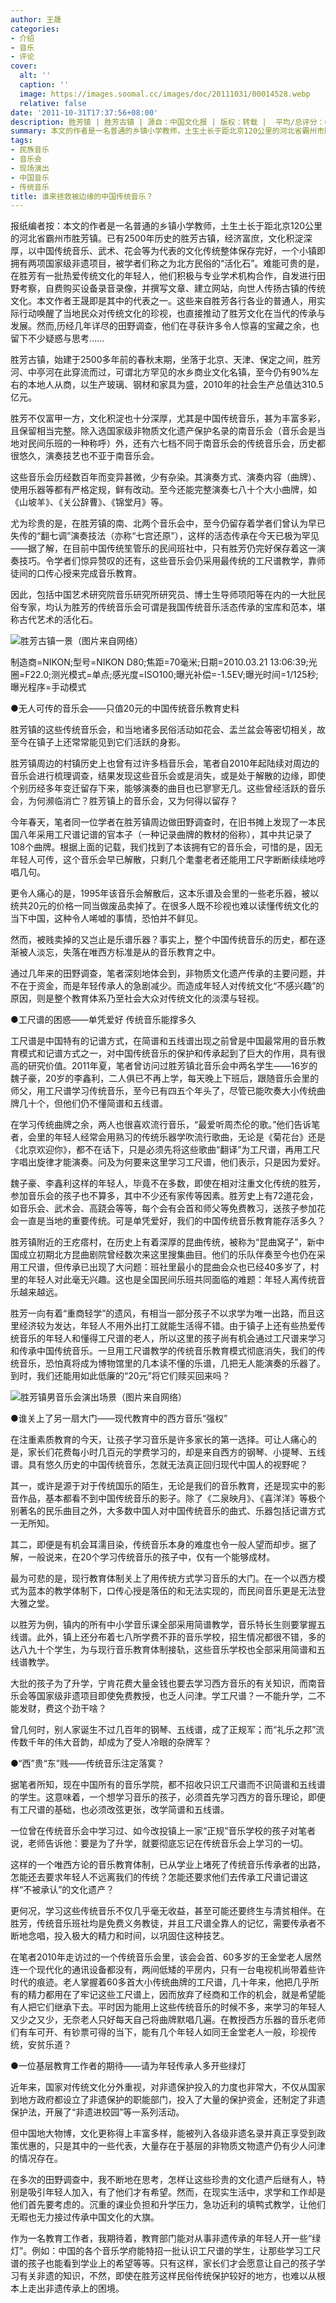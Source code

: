 ```yaml
---
author: 王晟
categories:
- 介绍
- 音乐
- 评论
cover:
  alt: ''
  caption: ''
  image: https://images.soomal.cc/images/doc/20111031/00014528.webp
  relative: false
date: '2011-10-31T17:37:56+08:00'
description: 胜芳镇 | 胜芳古镇 | 源自：中国文化报 | 版权：转载 |  平均/总评分：09.25/37
summary: 本文的作者是一名普通的乡镇小学教师，土生土长于距北京120公里的河北省霸州市胜芳镇。已有2500年历史的胜芳古镇，经济富庶，文化积淀深厚，以中国传统音乐、武术、花会等为代表的文化传统整体保存完好，一个小镇即拥有两项国家级非遗项目，被学者们称之为北方民俗的“活化石”。难能可贵的是，在胜芳有一批热爱传统文化的年轻人……
tags:
- 民族音乐
- 音乐会
- 现场演出
- 中国音乐
- 传统音乐
title: 谁来拯救被边缘的中国传统音乐？
---
```


报纸编者按：本文的作者是一名普通的乡镇小学教师，土生土长于距北京120公里的河北省霸州市胜芳镇。已有2500年历史的胜芳古镇，经济富庶，文化积淀深厚，以中国传统音乐、武术、花会等为代表的文化传统整体保存完好，一个小镇即拥有两项国家级非遗项目，被学者们称之为北方民俗的“活化石”。难能可贵的是，在胜芳有一批热爱传统文化的年轻人，他们积极与专业学术机构合作，自发进行田野考察，自费购买设备录音录像，并撰写文章、建立网站，向世人传扬古镇的传统文化。本文作者王晟即是其中的代表之一。这些来自胜芳各行各业的普通人，用实际行动唤醒了当地民众对传统文化的珍视，也直接推动了胜芳文化在当代的传承与发展。然而,历经几年详尽的田野调查，他们在寻获许多令人惊喜的宝藏之余，也留下不少疑惑与思考……



胜芳古镇，始建于2500多年前的春秋末期，坐落于北京、天津、保定之间，胜芳河、中亭河在此穿流而过，可谓北方罕见的水乡商业文化名镇，至今仍有90%左右的本地人从商，以生产玻璃、钢材和家具为盛，2010年的社会生产总值达310.5亿元。

胜芳不仅富甲一方，文化积淀也十分深厚，尤其是中国传统音乐，甚为丰富多彩，且保留相当完整。除入选国家级非物质文化遗产保护名录的南音乐会（音乐会是当地对民间乐班的一种称呼）外，还有六七档不同于南音乐会的传统音乐会，历史都很悠久，演奏技艺也不亚于南音乐会。

这些音乐会历经数百年而变异甚微，少有杂染。其演奏方式、演奏内容（曲牌）、使用乐器等都有严格定规，鲜有改动。至今还能完整演奏七八十个大小曲牌，如《山坡羊》、《关公辞曹》、《锦堂月》等。

尤为珍贵的是，在胜芳镇的南、北两个音乐会中，至今仍留存着学者们曾认为早已失传的“翻七调”演奏技法（亦称“七宫还原”），这样的活态传承在今天已极为罕见――据了解，在目前中国传统笙管乐的民间班社中，只有胜芳仍完好保存着这一演奏技巧。令学者们惊异赞叹的还有，这些音乐会仍采用最传统的工尺谱教学，靠师徒间的口传心授来完成音乐教育。

因此，包括中国艺术研究院音乐研究所研究员、博士生导师项阳等在内的一大批民俗专家，均认为胜芳的传统音乐会可谓是我国传统音乐活态传承的宝库和范本，堪称古代艺术的活化石。

![胜芳古镇一景（图片来自网络）](https://images.soomal.cc/images/doc/20111031/00014527.webp)

制造商=NIKON;型号=NIKON D80;焦距=70毫米;日期=2010.03.21 13:06:39;光圈=F22.0;测光模式=单点;感光度=ISO100;曝光补偿=-1.5EV;曝光时间=1/125秒;曝光程序=手动模式



●无人可传的音乐会――只值20元的中国传统音乐教育史料

胜芳镇的这些传统音乐会，和当地诸多民俗活动如花会、盂兰盆会等密切相关，故至今在镇子上还常常能见到它们活跃的身影。

胜芳镇周边的村镇历史上也曾有过许多档音乐会，笔者自2010年起陆续对周边的音乐会进行梳理调查，结果发现这些音乐会或是消失，或是处于解散的边缘，即使个别历经多年变迁留存下来，能够演奏的曲目也已寥寥无几。这些曾经活跃的音乐会，为何濒临消亡？胜芳镇上的音乐会，又为何得以留存？

今年春天，笔者同一位学者在胜芳镇周边做田野调查时，在旧书摊上发现了一本民国八年采用工尺谱记谱的官本子（一种记录曲牌的教材的俗称），其中共记录了108个曲牌。根据上面的记载，我们找到了本该拥有它的音乐会，可惜的是，因无年轻人可传，这个音乐会早已解散，只剩几个耄耋老者还能用工尺字断断续续地哼唱几句。

更令人痛心的是，1995年该音乐会解散后，这本乐谱及会里的一些老乐器，被以统共20元的价格一同当做废品卖掉了。在很多人既不珍视也难以读懂传统文化的当下中国，这种令人唏嘘的事情，恐怕并不鲜见。

然而，被贱卖掉的又岂止是乐谱乐器？事实上，整个中国传统音乐的历史，都在逐渐被人淡忘，失落在唯西方标准是从的音乐教育之中。

通过几年来的田野调查，笔者深刻地体会到，非物质文化遗产传承的主要问题，并不在于资金，而是年轻传承人的急剧减少。而造成年轻人对传统文化“不感兴趣”的原因，则是整个教育体系乃至社会大众对传统文化的淡漠与轻视。

●工尺谱的困惑――单凭爱好 传统音乐能撑多久

工尺谱是中国特有的记谱方式，在简谱和五线谱出现之前曾是中国最常用的音乐教育模式和记谱方式之一，对中国传统音乐的保护和传承起到了巨大的作用，具有很高的研究价值。2011年夏，笔者曾访问过胜芳镇北音乐会中两名学生――16岁的魏子豪，20岁的李鑫利，二人俱已不再上学，每天晚上下班后，跟随音乐会里的师父，用工尺谱学习传统音乐，至今已有四五个年头了，尽管已能吹奏大小传统曲牌几十个，但他们仍不懂简谱和五线谱。

在学习传统曲牌之余，两人也很喜欢流行音乐，“最爱听周杰伦的歌。”他们告诉笔者，会里的年轻人经常会用熟习的传统乐器学吹流行歌曲，无论是《菊花台》还是《北京欢迎你》，都不在话下，只是必须先将这些歌曲“翻译”为工尺谱，再用工尺字唱出旋律才能演奏。问及为何要来这里学习工尺谱，他们表示，只是因为爱好。

魏子豪、李鑫利这样的年轻人，毕竟不在多数，即使在相对注重文化传统的胜芳，参加音乐会的孩子也不算多，其中不少还有家传等因素。胜芳史上有72道花会，如音乐会、武术会、高跷会等等，每个会有会首和师父等免费教习，送孩子参加花会一直是当地的重要传统。可是单凭爱好，我们的中国传统音乐教育能存活多久？

胜芳镇附近的王疙瘩村，在历史上有着深厚的昆曲传统，被称为“昆曲窝子”，新中国成立初期北方昆曲剧院曾经数次来这里搜集曲目。他们的乐队伴奏至今也仍在采用工尺谱，但传承已出现了大问题：班社里最小的昆曲会众也已经40多岁了，村里的年轻人对此毫无兴趣。这也是全国民间乐班共同面临的难题：年轻人离传统音乐越来越远。

胜芳一向有着“重商轻学”的遗风，有相当一部分孩子不以求学为唯一出路，而且这里经济较为发达，年轻人不用外出打工就能生活得不错。由于镇子上还有些热爱传统音乐的年轻人和懂得工尺谱的老人，所以这里的孩子尚有机会通过工尺谱来学习和传承中国传统音乐。一旦用工尺谱教学的传统音乐教育模式彻底消失，我们的传统音乐，恐怕真将成为博物馆里的几本读不懂的乐谱，几把无人能演奏的乐器了。到时，我们还能用如此低廉的“20元”将它们赎买回来吗？

![胜芳镇男音乐会演出场景（图片来自网络）](https://images.soomal.cc/images/doc/20111031/00014528.webp)





●谁关上了另一扇大门――现代教育中的西方音乐“强权”

在注重素质教育的今天，让孩子学习音乐是许多家长的第一选择。可让人痛心的是，家长们花费每小时几百元的学费学习的，却是来自西方的钢琴、小提琴、五线谱。具有悠久历史的中国传统音乐，怎就无法真正回归现代中国人的视野呢？

其一，或许是源于对于传统国乐的陌生，无论是我们的音乐教育，还是现实中的影音作品，基本都看不到中国传统音乐的影子。除了《二泉映月》、《喜洋洋》等极个别著名的民乐曲目之外，大多数中国人对中国传统音乐的曲式、乐器包括记谱方式一无所知。

其二，即便是有机会耳濡目染，传统音乐本身的难度也令一般人望而却步。据了解，一般说来，在20个学习传统音乐的孩子中，仅有一个能够成材。

最为可悲的是，现行教育体制关上了用传统方式学习音乐的大门。在一个以西方模式为蓝本的教学体制下，口传心授是落伍的和无法实现的，而民间音乐更是无法登大雅之堂。

以胜芳为例，镇内的所有中小学音乐课全部采用简谱教学，音乐特长生则要掌握五线谱。此外，镇上还分布着七八所学费不菲的音乐学校，招生情况都很不错，多的达八九十个学生，为与现行音乐教育体制接轨，这些音乐学校也全部采用简谱和五线谱教学。

大批的孩子为了升学，宁肯花费大量金钱也要去学习西方音乐的有关知识，而南音乐会等国家级非遗项目即使免费教授，也乏人问津。学工尺谱？一不能升学，二不能发财，费这个劲干啥？

曾几何时，别人家诞生不过几百年的钢琴、五线谱，成了正规军；而“礼乐之邦”流传数千年的伟大音韵，却成为了受人冷眼的杂牌军？

●“西”贵“东”贱――传统音乐注定落寞？

据笔者所知，现在中国所有的音乐学院，都不招收只识工尺谱而不识简谱和五线谱的学生。这意味着，一个想学习音乐的孩子，必须首先学习西方的音乐理论，即便有工尺谱的基础，也必须改弦更张，改学简谱和五线谱。

一位曾在传统音乐会中学习过、如今改投镇上一家“正规”音乐学校的孩子对笔者说，老师告诉他：要是为了升学，就要彻底忘记在传统音乐会上学习的一切。

这样的一个唯西方论的音乐教育体制，已从学业上堵死了传统音乐传承者的出路，怎能还去要求年轻人不远离我们的传统？怎能还要求他们去传承工尺谱记谱这样“不被承认”的文化遗产？

更何况，学习这些传统音乐不仅几乎毫无收益，甚至可能还要终生与清贫相伴。在胜芳，传统音乐班社均是免费义务教徒，并且工尺谱全靠人的记忆，需要传承者不断地念唱，投入极大的精力和时间，以巩固住这种技艺。

在笔者2010年走访过的一个传统音乐会里，该会会首、60多岁的王金堂老人居然连一个现代化的通讯设备都没有，两间低矮的平房内，只有一台电视机尚带着些许时代的痕迹。老人掌握着60多首大小传统曲牌的工尺谱，几十年来，他把几乎所有的精力都用在了牢记这些工尺谱上，因而放弃了经商和工作的机会，就是希望能有人把它们继承下去。平时因为能用上这些传统音乐的时候不多，来学习的年轻人又少之又少，无奈老人只好每天自己将曲牌默唱几遍。在教授西方乐器的音乐老师们有车可开、有钞票可得的当下，能有几个年轻人如同王金堂老人一般，珍视传统，安贫乐道？

●一位基层教育工作者的期待――请为年轻传承人多开些绿灯

近年来，国家对传统文化分外重视，对非遗保护投入的力度也非常大，不仅从国家到地方政府都设立了非遗保护的职能部门，投入了大量的保护资金，还制定了非遗保护法，开展了“非遗进校园”等一系列活动。

但中国地大物博，文化更称得上丰富多样，能被列入各级非遗名录并真正享受到政策优惠的，只是其中的一些代表，大量存在于基层的非物质文物遗产仍有少人问津的情况存在。

在多次的田野调查中，我不断地在思考，怎样让这些珍贵的文化遗产后继有人，特别是吸引年轻人加入，有了他们才有希望。然而，在现实生活中，求学和工作却是他们首先要考虑的。沉重的课业负担和升学压力，急功近利的填鸭式教学，让他们无暇也无力接过传承中国文化的大旗。

作为一名教育工作者，我期待着，教育部门能对从事非遗传承的年轻人开一些“绿灯”。例如：中国的各个音乐学府能特招一批认识工尺谱的学生，让那些学习工尺谱的孩子也能看到学业上的希望等等。只有这样，家长们才会愿意让自己的孩子学习有关非遗的知识，不然，即使在胜芳这样民俗传统保护较好的地方，也难以从根本上走出非遗传承上的困境。
